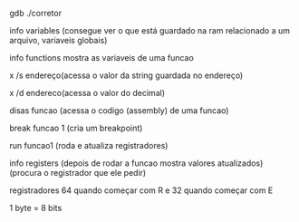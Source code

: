 gdb ./corretor

info variables (consegue ver o que está guardado na ram relacionado a um arquivo, variaveis globais)

info functions mostra as variaveis de uma funcao

x /s endereço(acessa o valor da string guardada no endereço)

x /d endereco(acessa o valor do decimal)

disas funcao (acessa o codigo (assembly) de uma funcao)

break funcao 1 (cria um breakpoint)

run funcao1 (roda e atualiza registradores)

info registers (depois de rodar a funcao mostra valores atualizados) (procura o registrador que ele pedir)

registradores 64 quando começar com R e 32 quando começar com E

1 byte = 8 bits

